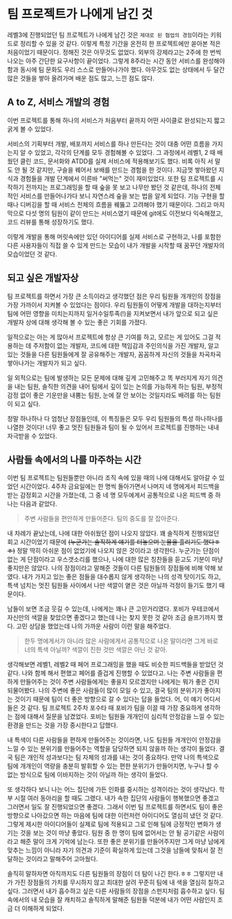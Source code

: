 # 팀 프로젝트가 나에게 남긴 것

레벨3에 진행되었던 팀 프로젝트가 나에게 남긴 것은 `제대로 된 협업의 경험`이라는 키워드로 정리할 수 있을 것 같다. 이렇게 특정 기간을 온전히 한 프로젝트에만 쏟아본 적은 처음이었기 때문이다. 정해진 것은 아무것도 없었다. 외부의 강제라고는 2주에 한 번씩 나오는 아주 간단한 요구사항이 끝이었다. 그렇게 8주라는 시간 동안 서비스를 완성해야 함과 동시에 팀 문화도 우리 스스로 만들어나가야 했다. 아무것도 없는 상태에서 두 달간 많은 것들을 쌓아 올려가며 배운 점도 많고, 느낀 점도 많다.

## A to Z, 서비스 개발의 경험

이번 프로젝트를 통해 하나의 서비스가 처음부터 끝까지 어떤 사이클로 완성되는지 짧고 굵게 볼 수 있었다.

서비스의 기획부터 개발, 배포까지 서비스를 하나 만든다는 것이 대충 어떤 흐름을 가지는지 알 수 있었고, 각각의 단계를 모두 경험해볼 수 있었다. 그 과정에서 레벨1, 2 때 배웠던 클린 코드, 문서화와 ATDD를 실제 서비스에 적용해보기도 했다. 비록 아직 서 말도 안 될 것 같지만, 구슬을 꿰어서 보배를 만드는 경험을 한 것이다. 지금껏 쌓아왔던 지식과 경험들을 개발 단계에서 이른바 "써먹는" 것이 재미있었다. 또한 팀 프로젝트를 시작하기 전까지는 프로그래밍을 할 때 숲을 못 보고 나무만 봤던 것 같은데, 하나의 전체적인 서비스를 만들어나가다 보니 자연스레 숲을 보는 법을 알게 되었다. 기능 구현을 할 때나 디버깅을 할 때 서비스 전체의 흐름을 꿰뚫고 고려해야 했기 때문이다. 그리고 마지막으로 다섯 명의 팀원이 같이 만드는 서비스였기 때문에 git에도 이전보다 익숙해졌고, 코드 리뷰를 통해 성장하기도 했다.

이렇게 개발을 통해 머릿속에만 있던 아이디어를 실제 서비스로 구현하고, 나를 포함한 다른 사용자들이 직접 쓸 수 있게 만드는 모습이 내가 개발을 시작할 때 꿈꾸던 개발자의 모습이었던 것 같다.

## 되고 싶은 개발자상

팀 프로젝트를 하면서 가장 큰 소득이라고 생각했던 점은 우리 팀원들 개개인의 장점을 가장 가까이서 지켜볼 수 있었다는 점이다. 우리 팀원들이 어떻게 개발을 대하는지부터 팀에 어떤 영향을 미치는지까지 일거수일투족(!)을 지켜보면서 내가 앞으로 되고 싶은 개발자 상에 대해 생각해 볼 수 있는 좋은 기회를 가졌다.

일적으로는 아는 게 많아서 프로젝트에 항상 큰 기여를 하고, 모르는 게 있어도 그걸 적용하는 데 주저함이 없는 개발자, 코드에 대한 책임감과 주인의식을 가진 개발자, 알고 있는 것들을 다른 팀원들에게 잘 공유해주는 개발자, 꼼꼼하게 자신의 것들을 차곡차곡 쌓아나가는 개발자가 되고 싶다. 

일 외적으로는 팀에 발생하는 모든 문제에 대해 깊게 고민해주고 똑 부러지게 자기 의견을 내는 팀원, 솔직한 의견을 내어 팀에서 깊이 있는 논의를 가능하게 하는 팀원, 부정적 감정 없이 좋은 기운만을 내뿜는 팀원, 눈에 잘 안 보이는 것일지라도 배려를 하는 팀원이 되고 싶다.

정말 하나하나 다 엄청난 장점들인데, 이 특징들은 모두 우리 팀원들의 특성 하나하나를 나열한 것이다! 너무 좋고 멋진 팀원들과  팀이 될 수 있어서 프로젝트를 진행하는 내내 자극받을 수 있었다.

## 사람들 속에서의 나를 마주하는 시간

이번 팀 프로젝트는 팀원들뿐만 아니라 조직 속에 있을 때의 나에 대해서도 알아갈 수 있었던 시간이었다. 4주차 금요일에는 한 명씩 돌아가면서 나머지 네 명에게서 피드백을 받는 감정회고 시간을 가졌는데, 그 중 네 명 모두에게서 공통적으로 나온 피드백 중 하나는 다음과 같았다.

> 주변 사람들을 편안하게 만들어준다. 팀의 중도를 잘 잡아준다.

내 차례가 끝났는데, 나에 대한 아쉬웠던 점이 나오지 않았다. 꽤 솔직하게 진행되었던 회고 시간이었기 때문에 ~~(누군가는 솔직하게 얘기를 터놓으며 눈물을 흘리기도 했다ㅎㅎ)~~ 정말 딱히 아쉬운 점이 없었기에 나오지 않은 것이라고 생각한다. 누군가는 단점이 없는 게 단점이라고 우스갯소리를 했으나, 나에 대한 많은 칭찬들을 듣고도 기분이 마냥 좋지만은 않았다. 나의 장점이라고 말해준 것들이 다른 팀원들의 장점들에 비해 약해 보였다. 내가 가지고 있는 좋은 점들을 대수롭지 않게 생각하는 나의 성격 탓이기도 하고, 특색 넘치는 멋진 팀원들 사이에서 나만 색깔이 옅은 것은 아닐까 걱정이 들기도 했기 때문이다. 

남들이 보면 조금 웃길 수 있는데, 나에게는 꽤나 큰 고민거리였다. 포비가 우테코에서 자신만의 색깔을 찾았으면 좋겠다고 했는데 나는 찾지 못한 것 같아 조금 슬프기까지 했다. 고민 상담을 했었는데 나의 가까운 사람이 이런 말을 해주었다.

> 한두 명에게서가 아니라 많은 사람에게서 공통적으로 나온 말이라면 그게 바로 너의 특색 아닐까? 색깔이 진한 것만 색깔은 아닌 것 같아.

생각해보면 레벨1, 레벨2 때 페어 프로그래밍을 했을 때도 비슷한 피드백들을 받았던 것 같다. 나와 함께 해서 편했고 페어를 즐겁게 진행할 수 있었다고. 나는 주변 사람들을 편하게 만들어주는 것이 주변 사람들에게는 좋을지 모르겠지만 나에게는 뭐가 좋은 건지 되물어봤다. 나의 주변에 좋은 사람들이 많이 모일 수 있고, 결국 팀의 분위기가 좋아지는 것이기 때문에 팀이 더 좋은 방향으로 갈 수 있다는 답을 들었다. 어, 이 얘기 어디서 들은 것 같다. 팀 프로젝트 2주차 포수타 때 포비가 팀을 이끌 때 가장 중요하게 생각하는 점에 대해서 질문을 남겼었다. 포비는 팀원들 개개인이 심리적 안정감을 느낄 수 있는 환경을 만드는 것을 가장 중시한다고 답했다.

내 특색이 다른 사람들을 편하게 만들어주는 것이라면, 나도 팀원들 개개인이 안정감을 느낄 수 있는 분위기를 만들어주는 역할을 담당하면 되지 않을까 하는 생각이 들었다. 결국 팀은 개인적 성과보다는 팀 자체의 성과를 내는 것이 중요하다. 만약 나의 특색으로 팀에 개개인이 역량을 충분히 발휘할 수 있는 편한 분위기가 만들어지면, 누구나 할 수 없는 방식으로 팀에 이바지하는 것이 아닐까 하는 생각이 들었다.

또 생각하다 보니 나는 어느 집단에 가든 인화를 중시하는 성격이라는 것이 생각났다. 학부 시절 여러 동아리을 할 때도 그랬다. 내가 속한 집단의 사람들이 행복했으면 좋겠고 그러면서 일도 잘 진행되었으면 좋겠다. 그래서 이번 팀 프로젝트를 하면서도 팀이 좋은 방향으로 나아갔으면 하는 마음에 팀에 대한 이런저런 아이디어도 열심히 냈던 것 같다. 그렇게 제시한 아이디어들이 실제로 팀에 적용되고 그로 인해 팀에 긍정적인 변화가 생기는 것을 보는 것이 마냥 좋았다. 팀원 중 한 명이 팀에 없어서는 안 될 공기같은 사람이라고 해준 말이 크게 기억에 남는다. 또한 좋은 분위기를 만들어주지만 그게 마냥 남에게 맞추는 느낌이 아니라 자기 의견과 기준이 확실하게 있는데 그것을 남들에 맞춰서 잘 전달하는 것이라고 말해주어 고마웠다. 

솔직히 말하자면 아직까지도 다른 팀원들의 장점이 더 탐이 나긴 한다.ㅎㅎ 그렇지만 내가 가진 장점들의 가치를 무시하지 않고 최대한 살려 꾸준히 팀에 내 색을 열심히 칠하고 싶다. 그러면서 내가 흡수하고 싶은 다른 사람들의 장점을 스펀지처럼 흡수하고 싶다. 팀 속에서의 내 모습을 잘 캐치하고 솔직하게 말해준 팀원들 덕분에 내가 어떤 사람인지 조금 더 이해하게 되었다.
